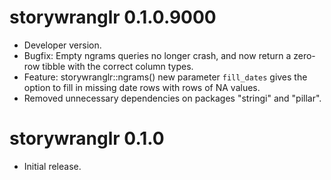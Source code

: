 # storywranglr 0.1.0.9000

* Developer version.
* Bugfix: Empty ngrams queries no longer crash, and now return a zero-row tibble
  with the correct column types.
* Feature: storywranglr::ngrams() new parameter `fill_dates` gives the 
  option to fill in missing date rows with rows of NA values.
* Removed unnecessary dependencies on packages "stringi" and "pillar".

# storywranglr 0.1.0

* Initial release.
